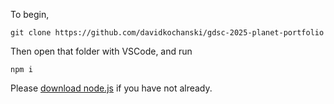 To begin,

```
git clone https://github.com/davidkochanski/gdsc-2025-planet-portfolio
```

Then open that folder with VSCode, and run

```
npm i
```

Please [download node.js](https://nodejs.org/en/download) if you have not already.
